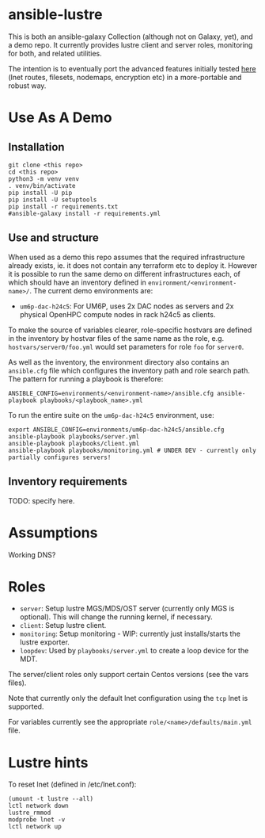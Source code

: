 # ansible-lustre

This is both an ansible-galaxy Collection (although not on Galaxy, yet), and a demo repo. It currently provides lustre client and server roles, monitoring for both, and related utilities.

The intention is to eventually port the advanced features initially tested [here](https://github.com/stackhpc/ansible-lustre/tree/vss) (lnet routes, filesets, nodemaps, encryption etc) in a more-portable and robust way.

# Use As A Demo

## Installation

    git clone <this repo>
    cd <this repo>
    python3 -m venv venv
    . venv/bin/activate
    pip install -U pip
    pip install -U setuptools
    pip install -r requirements.txt
    #ansible-galaxy install -r requirements.yml

## Use and structure

When used as a demo this repo assumes that the required infrastructure already exists, ie. it does not contain any terraform etc to deploy it. However it is possible to run the same demo on different infrastructures each, of which should have an inventory defined in `environment/<environment-name>/`. The current demo environments are:
- `um6p-dac-h24c5`: For UM6P, uses 2x DAC nodes as servers and 2x physical OpenHPC compute nodes in rack h24c5 as clients.

To make the source of variables clearer, role-specific hostvars are defined in the inventory by hostvar files of the same name as the role, e.g. `hostvars/server0/foo.yml` would set parameters for role `foo` for `server0`.

As well as the inventory, the environment directory also contains an `ansible.cfg` file which configures the inventory path and role search path. The pattern for running a playbook is therefore:

    ANSIBLE_CONFIG=environments/<environment-name>/ansible.cfg ansible-playbook playbooks/<playbook_name>.yml


To run the entire suite on the `um6p-dac-h24c5` environment, use:

    export ANSIBLE_CONFIG=environments/um6p-dac-h24c5/ansible.cfg
    ansible-playbook playbooks/server.yml
    ansible-playbook playbooks/client.yml
    ansible-playbook playbooks/monitoring.yml # UNDER DEV - currently only partially configures servers!


## Inventory requirements
TODO: specify here.

# Assumptions

Working DNS?

# Roles

- `server`: Setup lustre MGS/MDS/OST server (currently only MGS is optional). This will change the running kernel, if necessary.
- `client`: Setup lustre client.
- `monitoring`: Setup monitoring - WIP: currently just installs/starts the lustre exporter.
- `loopdev`: Used by `playbooks/server.yml` to create a loop device for the MDT.

The server/client roles only support certain Centos versions (see the vars files).

Note that currently only the default lnet configuration using the `tcp` lnet is supported.

For variables currently see the appropriate `role/<name>/defaults/main.yml` file.

# Lustre hints

To reset lnet (defined in /etc/lnet.conf):

    (umount -t lustre --all)
    lctl network down
    lustre_rmmod
    modprobe lnet -v
    lctl network up
